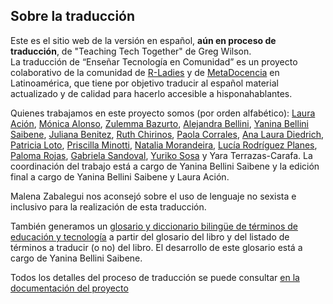 ## Sobre la traducción

Este es el sitio web de la versión en español, **aún en proceso de traducción**, de "Teaching Tech Together" de Greg Wilson.  
La traducción de “Enseñar Tecnología en Comunidad” es un proyecto colaborativo de la comunidad de [R-Ladies](https://rladies.org/) y de [MetaDocencia](https://www.metadocencia.org/) en Latinoamérica, que tiene por objetivo traducir al español material actualizado y de calidad para hacerlo accesible a hisponahablantes.

Quienes trabajamos en este proyecto somos (por orden alfabético): [Laura Ación](https://twitter.com/_lacion_), [Mónica Alonso](https://twitter.com/MonicaLA2000), [Zulemma Bazurto](https://twitter.com/Zjbb), [Alejandra Bellini](https://twitter.com/AlejaBellini), [Yanina Bellini Saibene](https://twitter.com/yabellini),
[Juliana Benitez](https://twitter.com/July_Benitezs), [Ruth Chirinos](https://twitter.com/ruthy_root), [Paola Corrales](https://twitter.com/PaobCorrales), [Ana Laura Diedrich](https://twitter.com/anadiedrichs), [Patricia Loto](https://twitter.com/patriloto), [Priscilla Minotti](https://twitter.com/pmnatural), [Natalia Morandeira](https://twitter.com/Nat_Mora_), [Lucía Rodríguez Planes](https://twitter.com/_luciarp_), [Paloma Rojas](https://twitter.com/palolili23),
[Gabriela Sandoval](https://twitter.com/GabySandovalM), [Yuriko Sosa](https://twitter.com/YkSosaP) y Yara Terrazas-Carafa. La coordinación del trabajo está a cargo de Yanina Bellini Saibene y la edición final a cargo de Yanina Bellini Saibene y Laura Ación.

Malena Zabalegui nos aconsejó sobre el uso de lenguaje no sexista e inclusivo para la realización de esta traducción.

También generamos un [glosario y diccionario bilingüe de términos de educación y tecnología](https://yabellini.shinyapps.io/T3Glossary/) a partir del glosario del libro y del listado de términos a traducir (o no) del libro. El desarrollo de este glosario está a cargo de Yanina Bellini Saibene.

Todos los detalles del proceso de traducción se puede consultar [en la documentación del proyecto](https://github.com/gvwilson/teachtogether.tech/blob/master/es/README.md)
